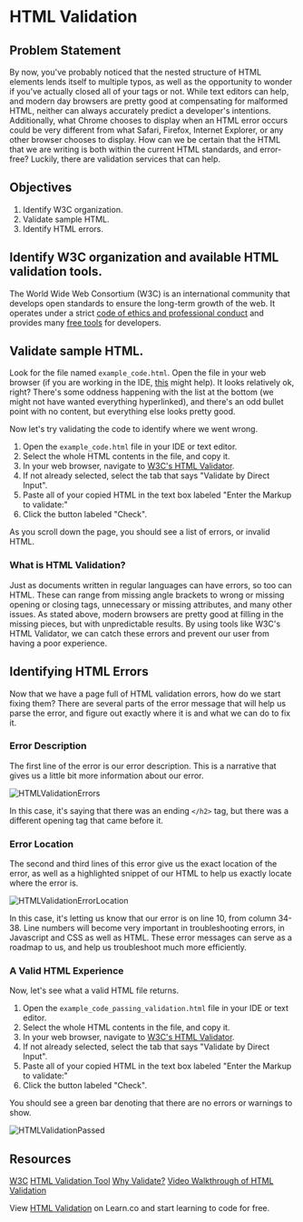 # HTML Validation
## Problem Statement 

By now, you've probably noticed that the nested structure of HTML elements lends itself to multiple typos, as well as the opportunity to wonder if you've actually closed all of your tags or not. While text editors can help, and modern day browsers are pretty good at compensating for malformed HTML, neither can always accurately predict a developer's intentions. Additionally, what Chrome chooses to display when an HTML error occurs could be very different from what Safari, Firefox, Internet Explorer, or any other browser chooses to display. How can we be certain that the HTML that we are writing is both within the current HTML standards, and error-free? Luckily, there are validation services that can help.

## Objectives
1. Identify W3C organization.
2. Validate sample HTML.
3. Identify HTML errors.

## Identify W3C organization and available HTML validation tools. 

The World Wide Web Consortium (W3C) is an international community that develops open standards to ensure the long-term growth of the web. It operates under a strict [code of ethics and professional conduct](https://www.w3.org/Consortium/cepc/) and provides many [free tools](https://www.w3.org/developers/tools/) for developers.

## Validate sample HTML. 

Look for the file named `example_code.html`. Open the file in your web browser (if you are working in the IDE, [this](http://help.learn.co/the-learn-ide/common-ide-questions/viewing-html-pages-in-the-learn-ide) might help). It looks relatively ok, right? There's some oddness happening with the list at the bottom (we might not have wanted everything hyperlinked), and there's an odd bullet point with no content, but everything else looks pretty good. 

Now let's try validating the code to identify where we went wrong.
1. Open the `example_code.html` file in your IDE or text editor.
2. Select the whole HTML contents in the file, and copy it.
3. In your web browser, navigate to [W3C's HTML Validator](https://validator.w3.org/#validate_by_input).
4. If not already selected, select the tab that says "Validate by Direct Input". 
5. Paste all of your copied HTML in the text box labeled "Enter the Markup to validate:"
6. Click the button labeled "Check".

As you scroll down the page, you should see a list of errors, or invalid HTML.

### What is HTML Validation? 
Just as documents written in regular languages can have errors, so too can HTML. These can range from missing angle brackets to wrong or missing opening or closing tags, unnecessary or missing attributes, and many other issues. As stated above, modern browsers are pretty good at filling in the missing pieces, but with unpredictable results. By using tools like W3C's HTML Validator, we can catch these errors and prevent our user from having a poor experience. 

## Identifying HTML Errors 

Now that we have a page full of HTML validation errors, how do we start fixing them? There are several parts of the error message that will help us parse the error, and figure out exactly where it is and what we can do to fix it.

### Error Description 
The first line of the error is our error description. This is a narrative that gives us a little bit more information about our error. 

![HTMLValidationErrors](https://s3.amazonaws.com/learn-verified/html-error-description.png)

In this case, it's saying that there was an ending `</h2>` tag, but there was a different opening tag that came before it.

### Error Location 
The second and third lines of this error give us the exact location of the error, as well as a highlighted snippet of our HTML to help us exactly locate where the error is. 

![HTMLValidationErrorLocation](https://s3.amazonaws.com/learn-verified/html-error-location.png)

In this case, it's letting us know that our error is on line 10, from column 34-38. Line numbers will become very important in troubleshooting errors, in Javascript and CSS as well as HTML. These error messages can serve as a roadmap to us, and help us troubleshoot much more efficiently. 

### A Valid HTML Experience 
Now, let's see what a valid HTML file returns. 

1. Open the `example_code_passing_validation.html` file in your IDE or text editor.
2. Select the whole HTML contents in the file, and copy it.
3. In your web browser, navigate to [W3C's HTML Validator](https://validator.w3.org/#validate_by_input).
4. If not already selected, select the tab that says "Validate by Direct Input". 
5. Paste all of your copied HTML in the text box labeled "Enter the Markup to validate:"
6. Click the button labeled "Check".

You should see a green bar denoting that there are no errors or warnings to show. 

![HTMLValidationPassed](https://s3.amazonaws.com/learn-verified/html-validation-passed.png)


## Resources
[W3C](https://www.w3.org/)
[HTML Validation Tool](https://validator.w3.org/)
[Why Validate?](https://validator.w3.org/docs/why.html)
[Video Walkthrough of HTML Validation](https://www.youtube.com/watch?v=nYglnxMUixM)

<p data-visibility='hidden'>View <a href='https://learn.co/lessons/html-validation' title='HTML Validation'>HTML Validation</a> on Learn.co and start learning to code for free.</p>
